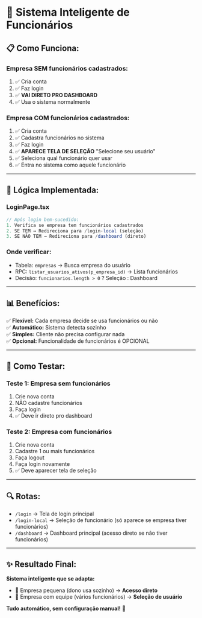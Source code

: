 # 🎯 Sistema Inteligente de Funcionários

## 📋 Como Funciona:

### **Empresa SEM funcionários cadastrados:**
1. ✅ Cria conta
2. ✅ Faz login
3. ✅ **VAI DIRETO PRO DASHBOARD**
4. ✅ Usa o sistema normalmente

### **Empresa COM funcionários cadastrados:**
1. ✅ Cria conta
2. ✅ Cadastra funcionários no sistema
3. ✅ Faz login
4. ✅ **APARECE TELA DE SELEÇÃO** "Selecione seu usuário"
5. ✅ Seleciona qual funcionário quer usar
6. ✅ Entra no sistema como aquele funcionário

---

## 🔧 Lógica Implementada:

### **LoginPage.tsx**
```typescript
// Após login bem-sucedido:
1. Verifica se empresa tem funcionários cadastrados
2. SE TEM → Redireciona para /login-local (seleção)
3. SE NÃO TEM → Redireciona para /dashboard (direto)
```

### **Onde verificar:**
- Tabela: `empresas` → Busca empresa do usuário
- RPC: `listar_usuarios_ativos(p_empresa_id)` → Lista funcionários
- Decisão: `funcionarios.length > 0` ? Seleção : Dashboard

---

## 📊 Benefícios:

✅ **Flexível:** Cada empresa decide se usa funcionários ou não  
✅ **Automático:** Sistema detecta sozinho  
✅ **Simples:** Cliente não precisa configurar nada  
✅ **Opcional:** Funcionalidade de funcionários é OPCIONAL  

---

## 🚀 Como Testar:

### **Teste 1: Empresa sem funcionários**
1. Crie nova conta
2. NÃO cadastre funcionários
3. Faça login
4. ✅ Deve ir direto pro dashboard

### **Teste 2: Empresa com funcionários**
1. Crie nova conta
2. Cadastre 1 ou mais funcionários
3. Faça logout
4. Faça login novamente
5. ✅ Deve aparecer tela de seleção

---

## 🔍 Rotas:

- `/login` → Tela de login principal
- `/login-local` → Seleção de funcionário (só aparece se empresa tiver funcionários)
- `/dashboard` → Dashboard principal (acesso direto se não tiver funcionários)

---

## ✨ Resultado Final:

**Sistema inteligente que se adapta:**
- 🏢 Empresa pequena (dono usa sozinho) → **Acesso direto**
- 🏢 Empresa com equipe (vários funcionários) → **Seleção de usuário**

**Tudo automático, sem configuração manual!** 🎉

